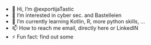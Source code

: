 - 👋 Hi, I’m @exportijaTastic
- 👀 I’m interested in cyber sec. and Bastelleien
- 🌱 I’m currently learning Kotlin, R, more python skills, ... 
- 📫 How to reach me email, directly here or LinkedIN 
- ⚡ Fun fact: find out some

<!---
exportijaTastic/exportijaTastic is a ✨ special ✨ repository because its `README.md` (this file) appears on your GitHub profile.
You can click the Preview link to take a look at your changes.
--->
